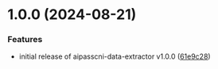 # 1.0.0 (2024-08-21)


### Features

* initial release of aipasscni-data-extractor v1.0.0 ([61e9c28](https://github.com/Txchrixo/aipasscni-data-extractor/commit/61e9c28b46e5699158a8d3a543ad02790989cdee))

